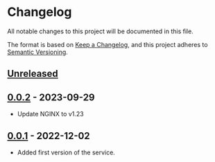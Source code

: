 # Changelog

All notable changes to this project will be documented in this file.

The format is based on [Keep a Changelog](https://keepachangelog.com/en/1.0.0/),
and this project adheres to [Semantic Versioning](https://semver.org/spec/v2.0.0.html).

## [Unreleased]

## [0.0.2] - 2023-09-29

- Update NGINX to v1.23

## [0.0.1] - 2022-12-02

- Added first version of the service.

[Unreleased]: https://github.com/giantswarm/schema-server/compare/v0.0.2...HEAD
[0.0.2]: https://github.com/giantswarm/schema-server/compare/v0.0.1...v0.0.2
[0.0.1]: https://github.com/giantswarm/schema-server/releases/tag/v0.0.1
